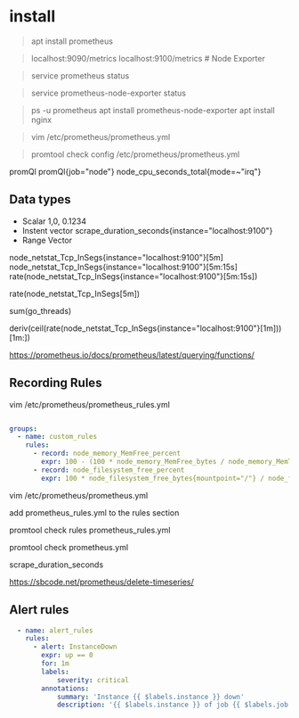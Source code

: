 
# install

> apt install prometheus

> localhost:9090/metrics
> localhost:9100/metrics # Node Exporter


> service prometheus status

> service prometheus-node-exporter status

> ps -u prometheus
apt install prometheus-node-exporter
apt install nginx


> vim /etc/prometheus/prometheus.yml

> promtool check config /etc/prometheus/prometheus.yml


promQl
promQl{job="node"}
node_cpu_seconds_total{mode=~"irq"}

## Data types

+ Scalar 1,0, 0.1234
+ Instent vector  scrape_duration_seconds{instance="localhost:9100"}
+ Range Vector 

node_netstat_Tcp_InSegs{instance="localhost:9100"}[5m]
node_netstat_Tcp_InSegs{instance="localhost:9100"}[5m:15s]
rate(node_netstat_Tcp_InSegs{instance="localhost:9100"}[5m:15s])

rate(node_netstat_Tcp_InSegs[5m])

sum(go_threads)

deriv(ceil(rate(node_netstat_Tcp_InSegs{instance="localhost:9100"}[1m]))[1m:])



https://prometheus.io/docs/prometheus/latest/querying/functions/


## Recording Rules

vim /etc/prometheus/prometheus_rules.yml
```yml

groups:
  - name: custom_rules
    rules:
      - record: node_memory_MemFree_percent
        expr: 100 - (100 * node_memory_MemFree_bytes / node_memory_MemTotal_bytes)
      - record: node_filesystem_free_percent
        expr: 100 * node_filesystem_free_bytes{mountpoint="/"} / node_filesystem_size_bytes{mountpoint="/"}

```

vim /etc/prometheus/prometheus.yml

add prometheus_rules.yml to the rules section 

promtool check rules prometheus_rules.yml


promtool check prometheus.yml








scrape_duration_seconds



https://sbcode.net/prometheus/delete-timeseries/


## Alert rules


```yml
  - name: alert_rules
    rules:
      - alert: InstanceDown
        expr: up == 0
        for: 1m
        labels:
            severity: critical
        annotations:
            summary: 'Instance {{ $labels.instance }} down'
            description: '{{ $labels.instance }} of job {{ $labels.job }} has been down for more than 1 minute.'

```


